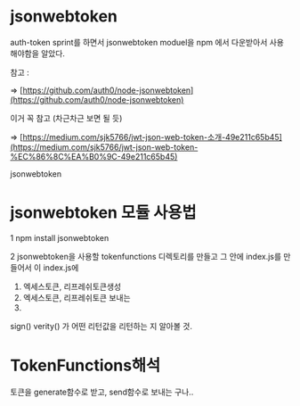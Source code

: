<h1>jsonwebtoken</h1>

auth-token sprint를 하면서 jsonwebtoken moduel을 npm 에서 다운받아서 사용해야함을 알았다.

참고 :

⇒ [https://github.com/auth0/node-jsonwebtoken](https://github.com/auth0/node-jsonwebtoken)

이거 꼭 참고 (차근차근 보면 될 듯)

⇒ [https://medium.com/sjk5766/jwt-json-web-token-소개-49e211c65b45](https://medium.com/sjk5766/jwt-json-web-token-%EC%86%8C%EA%B0%9C-49e211c65b45)

jsonwebtoken

# jsonwebtoken 모듈 사용법

1 npm install jsonwebtoken

2 jsonwebtoken을 사용할 tokenfunctions 디렉토리를 만들고 그 안에 index.js를 만들어서 이 index.js에
1. 엑세스토큰, 리프레쉬토큰생성
2. 엑세스토큰, 리프레쉬토큰 보내는
3.

sign() verity() 가 어떤 리턴값을 리턴하는 지 알아볼 것.


<h1>TokenFunctions해석</h1>

토큰을 generate함수로 받고, send함수로 보내는 구나..
